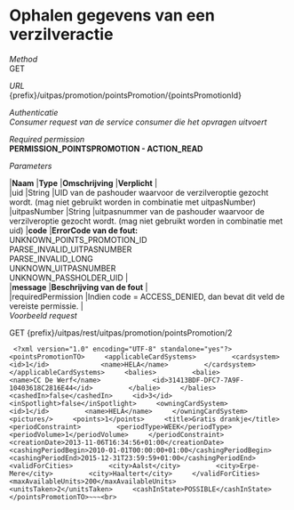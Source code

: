 ---
---

# Ophalen gegevens van een verzilveractie

_Method_  
 GET

_URL_  
 {prefix}/uitpas/promotion/pointsPromotion/{pointsPromotionId}

_Authenticatie_  
_Consumer request van de service consumer die het opvragen uitvoert_

_Required permission_  
**PERMISSION\_POINTSPROMOTION - ACTION\_READ**

_Parameters_

 |**Naam** |**Type** |**Omschrijving** |**Verplicht** |  
 |uid |String |UID van de pashouder waarvoor de verzilveroptie gezocht wordt. (mag niet gebruikt worden in combinatie met uitpasNumber) |uitpasNumber |String |uitpasnummer van de pashouder waarvoor de verzilveroptie gezocht wordt. (mag niet gebruikt worden in combinatie met uid) |**code** |**ErrorCode van de fout:**  
 UNKNOWN\_POINTS\_PROMOTION\_ID  
 PARSE\_INVALID\_UITPASNUMBER  
 PARSE\_INVALID\_LONG  
 UNKNOWN\_UITPASNUMBER  
 UNKNOWN\_PASSHOLDER\_UID |  
 |**message** |**Beschrijving van de fout** |  
 |requiredPermission |Indien code = ACCESS\_DENIED, dan bevat dit veld de vereiste permissie. |  
_Voorbeeld request_

GET {prefix}/uitpas/rest/uitpas/promotion/pointsPromotion/2

~~~
 <?xml version="1.0" encoding="UTF-8" standalone="yes"?> <pointsPromotionTO>     <applicableCardSystems>         <cardsystem>             <id>1</id>             <name>HELA</name>         </cardsystem>     </applicableCardSystems>     <balies>         <balie>             <name>CC De Werf</name>             <id>31413BDF-DFC7-7A9F-10403618C2816E44</id>         </balie>     </balies>     <cashedIn>false</cashedIn>     <id>3</id>     <inSpotlight>false</inSpotlight>     <owningCardSystem>         <id>1</id>         <name>HELA</name>     </owningCardSystem>     <pictures/>     <points>1</points>     <title>Gratis drankje</title>     <periodConstraint>         <periodType>WEEK</periodType>         <periodVolume>1</periodVolume>     </periodConstraint>     <creationDate>2013-11-06T16:34:56+01:00</creationDate>     <cashingPeriodBegin>2010-01-01T00:00:00+01:00</cashingPeriodBegin>     <cashingPeriodEnd>2015-12-31T23:59:59+01:00</cashingPeriodEnd>     <validForCities>         <city>Aalst</city>         <city>Erpe-Mere</city>         <city>Haaltert</city>     </validForCities>     <maxAvailableUnits>200</maxAvailableUnits>     <unitsTaken>2</unitsTaken>     <cashInState>POSSIBLE</cashInState> </pointsPromotionTO>~~~<br>